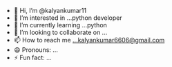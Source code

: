 - 👋 Hi, I’m @kalyankumar11
- 👀 I’m interested in ...python developer
- 🌱 I’m currently learning ...python
- 💞️ I’m looking to collaborate on ...
- 📫 How to reach me ...kalyankumar6606@gmail.com
- 😄 Pronouns: ...
- ⚡ Fun fact: ...

<!---
kalyankumar11/kalyankumar11 is a ✨ special ✨ repository because its `README.md` (this file) appears on your GitHub profile.
You can click the Preview link to take a look at your changes.
--->
